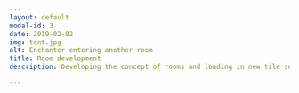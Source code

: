 ```yaml
---
layout: default
modal-id: 3
date: 2019-02-02
img: tent.jpg
alt: Enchanter entering another room
title: Room development
description: Developing the concept of rooms and loading in new tile sets.

---
```

